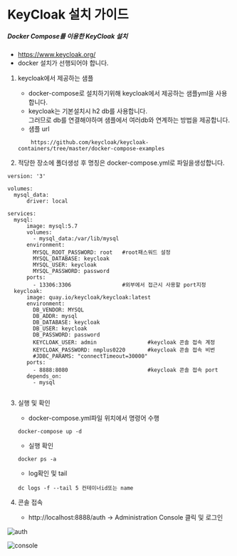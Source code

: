 # KeyCloak 설치 가이드


##### Docker Compose를 이용한 KeyCloak 설치

- https://www.keycloak.org/
- docker 설치가 선행되어야 합니다.

1. keycloak에서 제공하는 샘플
    - docker-compose로 설치하기위해 keycloak에서 제공하는 샘플yml을 사용합니다.
    - keycloak는 기본설치시 h2 db를 사용합니다.  
    그러므로 db를 연결해야하며 샘플에서 여러db와 연계하는 방법을 제공합니다.
    - 샘플 url
    ```
        https://github.com/keycloak/keycloak-containers/tree/master/docker-compose-examples
    ```

2. 적당한 장소에 폴더생성 후 명칭은 docker-compose.yml로 파일을생성합니다.

```
version: '3'

volumes:
  mysql_data:
      driver: local

services:
  mysql:
      image: mysql:5.7
      volumes:
        - mysql_data:/var/lib/mysql
      environment:
        MYSQL_ROOT_PASSWORD: root   #root패스워드 설정
        MYSQL_DATABASE: keycloak
        MYSQL_USER: keycloak
        MYSQL_PASSWORD: password
      ports:
        - 13306:3306                #외부에서 접근시 사용할 port지정
  keycloak:
      image: quay.io/keycloak/keycloak:latest
      environment:
        DB_VENDOR: MYSQL
        DB_ADDR: mysql
        DB_DATABASE: keycloak
        DB_USER: keycloak
        DB_PASSWORD: password
        KEYCLOAK_USER: admin                #keycloak 콘솔 접속 계정
        KEYCLOAK_PASSWORD: nmplus0220       #keycloak 콘솔 접속 비번
        #JDBC_PARAMS: "connectTimeout=30000"
      ports:
        - 8888:8080                         #keycloak 콘솔 접속 port
      depends_on:
        - mysql


```

3. 실행 및 확인
    - docker-compose.yml파일 위치에서 명령어 수행  
    ```
    docker-compose up -d
    ```
    - 실행 확인  
    ```
    docker ps -a
    ```
    - log확인 및 tail  
    ```
    dc logs -f --tail 5 컨테이너id또는 name
    ```

4. 콘솔 접속
    - http://localhost:8888/auth -> Administration Console 클릭 및 로그인  

![auth](https://user-images.githubusercontent.com/81209685/116022738-bd328d00-a685-11eb-9cda-ce86cc575a90.PNG)  

![console](https://user-images.githubusercontent.com/81209685/116022608-75ac0100-a685-11eb-8409-90ad4db742d2.PNG)


